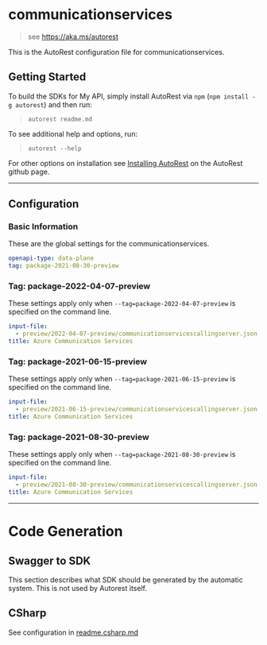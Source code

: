 # communicationservices

> see https://aka.ms/autorest

This is the AutoRest configuration file for communicationservices.

## Getting Started

To build the SDKs for My API, simply install AutoRest via `npm` (`npm install -g autorest`) and then run:

> `autorest readme.md`

To see additional help and options, run:

> `autorest --help`

For other options on installation see [Installing AutoRest](https://aka.ms/autorest/install) on the AutoRest github page.

---

## Configuration

### Basic Information

These are the global settings for the communicationservices.

```yaml
openapi-type: data-plane
tag: package-2021-08-30-preview
```

### Tag: package-2022-04-07-preview

These settings apply only when `--tag=package-2022-04-07-preview` is specified on the command line.

```yaml $(tag) == 'package-2022-04-07-preview'
input-file:
  - preview/2022-04-07-preview/communicationservicescallingserver.json
title: Azure Communication Services
```

### Tag: package-2021-06-15-preview

These settings apply only when `--tag=package-2021-06-15-preview` is specified on the command line.

```yaml $(tag) == 'package-2021-06-15-preview'
input-file:
  - preview/2021-06-15-preview/communicationservicescallingserver.json
title: Azure Communication Services
```

### Tag: package-2021-08-30-preview

These settings apply only when `--tag=package-2021-08-30-preview` is specified on the command line.

```yaml $(tag) == 'package-2021-08-30-preview'
input-file:
  - preview/2021-08-30-preview/communicationservicescallingserver.json
title: Azure Communication Services
```

---

# Code Generation

## Swagger to SDK

This section describes what SDK should be generated by the automatic system.
This is not used by Autorest itself.

## CSharp

See configuration in [readme.csharp.md](./readme.csharp.md)